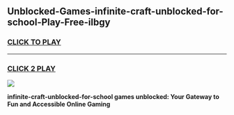 
## Unblocked-Games-infinite-craft-unblocked-for-school-Play-Free-ilbgy
<h3>
<a href="https://premium76.site?title=infinite-craft-unblocked-for-school&ref=12A">CLICK TO PLAY</a></h3>
<hr>

<h3>
<a href="https://premium76.site?title=infinite-craft-unblocked-for-school&ref=12A">CLICK 2 PLAY</a>
  
</h3>

<a href="https://premium76.site?title=infinite-craft-unblocked-for-school&ref=12A"><img src="https://clearcache.store/games.png"></a>


**infinite-craft-unblocked-for-school games unblocked: Your Gateway to Fun and Accessible Online Gaming**
